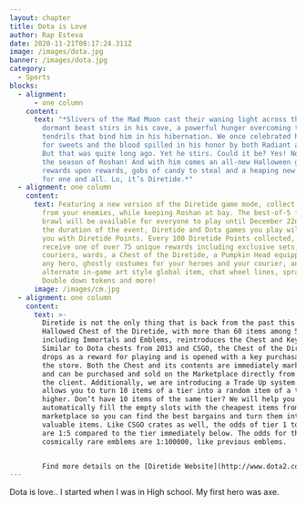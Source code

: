 ```yaml
---
layout: chapter
title: Dota is Love
author: Rap Esteva
date: 2020-11-21T08:17:24.311Z
image: /images/dota.jpg
banner: /images/dota.jpg
category:
  - Sports
blocks:
  - alignment:
      - one column
    content:
      text: "*Slivers of the Mad Moon cast their waning light across the land. A
        dormant beast stirs in his cave, a powerful hunger overcoming the arcane
        tendrils that bind him in his hibernation. We once celebrated his taste
        for sweets and the blood spilled in his honor by both Radiant and Dire.
        But that was quite long ago. Yet he stirs. Could it be? Yes! Now comes
        the season of Roshan! And with him comes an all-new Halloween game mode,
        rewards upon rewards, gobs of candy to steal and a heaping new treasure
        for one and all. Lo, it’s Diretide.*"
  - alignment: one column
    content:
      text: Featuring a new version of the Diretide game mode, collect and steal candy
        from your enemies, while keeping Roshan at bay. The best-of-5 fast-paced
        brawl will be available for everyone to play until December 22nd. For
        the duration of the event, Diretide and Dota games you play will reward
        you with Diretide Points. Every 100 Diretide Points collected, you’ll
        receive one of over 75 unique rewards including exclusive sets,
        couriers, wards, a Chest of the Diretide, a Pumpkin Head equippable by
        any hero, ghostly costumes for your heroes and your courier, an
        alternate in-game art style global item, chat wheel lines, sprays, MMR
        Double down tokens and more!
      image: /images/cm.jpg
  - alignment: one column
    content:
      text: >-
        Diretide is not the only thing that is back from the past this year: The
        Hallowed Chest of the Diretide, with more than 60 items among 5 tiers,
        including Immortals and Emblems, reintroduces the Chest and Key system.
        Similar to Dota chests from 2013 and CSGO, the Chest of the Diretide
        drops as a reward for playing and is opened with a key purchasable on
        the store. Both the Chest and its contents are immediately marketable
        and can be purchased and sold on the Marketplace directly from inside
        the client. Additionally, we are introducing a Trade Up system that
        allows you to turn 10 items of a tier into a random item of a tier
        higher. Don’t have 10 items of the same tier? We will help you
        automatically fill the empty slots with the cheapest items from the
        marketplace so you can find the best bargains and turn them into more
        valuable items. Like CSGO crates as well, the odds of tier 1 to tier 4
        are 1:5 compared to the tier immediately below. The odds for the
        cosmically rare emblems are 1:100000, like previous emblems.


        Find more details on the [Diretide Website](http://www.dota2.com/diretide)
---
```

Dota is love.. I started when I was in High school. My first hero was axe.